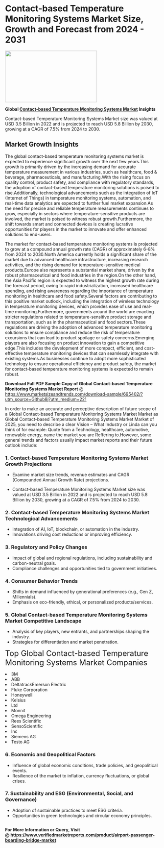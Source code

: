 <H1>Contact-based Temperature Monitoring Systems Market Size, Growth and Forecast from 2024 - 2031</H1><img class="aligncenter size-medium wp-image-584254" src="https://thirdeyenews.in/wp-content/uploads/2024/09/Global-Market-Research-300x168.jpeg" alt="" width="300" height="168" /><p><strong>Global&nbsp;<a href="https://www.marketsizeandtrends.com/download-sample/695402/?utm_source=Github8j?utm_medium=221">Contact-based Temperature Monitoring Systems Market</a> Insights</strong></p><p>Contact-based Temperature Monitoring Systems Market size was valued at USD 3.5 Billion in 2022 and is projected to reach USD 5.8 Billion by 2030, growing at a CAGR of 7.5% from 2024 to 2030.</p><p><h2>Market Growth Insights</h2> <p>The global contact-based temperature monitoring systems market is expected to experience significant growth over the next few years.This growth is primarily driven by the increasing demand for accurate temperature measurement in various industries, such as healthcare, food & beverage, pharmaceuticals, and manufacturing.With the rising focus on quality control, product safety, and compliance with regulatory standards, the adoption of contact-based temperature monitoring solutions is poised to rise.Additionally, technological advancements such as the integration of IoT (Internet of Things) in temperature monitoring systems, automation, and real-time data analytics are expected to further fuel market expansion.As the need for precise and reliable temperature measurements continues to grow, especially in sectors where temperature-sensitive products are involved, the market is poised to witness robust growth.Furthermore, the shift towards smart and connected devices is creating lucrative opportunities for players in the market to innovate and offer enhanced solutions to end-users.</p> <p>The market for contact-based temperature monitoring systems is projected to grow at a compound annual growth rate (CAGR) of approximately 6-8% from 2024 to 2030.North America currently holds a significant share of the market due to advanced healthcare infrastructure, increasing research activities, and the rising demand for temperature-sensitive medical products.Europe also represents a substantial market share, driven by the robust pharmaceutical and food industries in the region.On the other hand, the Asia Pacific region is expected to witness the highest growth rate during the forecast period, owing to rapid industrialization, increased healthcare spending, and rising awareness regarding the importance of temperature monitoring in healthcare and food safety.Several factors are contributing to this positive market outlook, including the integration of wireless technology in temperature monitoring devices, which provides ease of use and real-time monitoring.Furthermore, governments around the world are enacting stricter regulations related to temperature-sensitive product storage and transportation, such as in the pharmaceutical and food sectors.These regulations are driving the adoption of advanced temperature monitoring solutions to ensure compliance and reduce the risk of temperature excursions that can lead to product spoilage or safety concerns.Emerging players are also focusing on product innovation to gain a competitive edge.This includes the development of more compact, efficient, and cost-effective temperature monitoring devices that can seamlessly integrate with existing systems.As businesses continue to adopt more sophisticated technology to ensure operational efficiency and product safety, the market for contact-based temperature monitoring systems is expected to remain robust.<p><span class=""><strong>Download Full PDF Sample Copy of Global Contact-based Temperature Monitoring Systems Market Report</strong> @ <a href="https://www.marketsizeandtrends.com/download-sample/695402/?utm_source=Github8j?utm_medium=221" target="_blank">https://www.marketsizeandtrends.com/download-sample/695402/?utm_source=Github8j?utm_medium=221</a></span></p><p>In order to make an accurate and perceptive description of future scope of a Global&nbsp;Contact-based Temperature Monitoring Systems Market Market as Global&nbsp;Contact-based Temperature Monitoring Systems Market Market of 2025, you need to describe a clear Vision &ndash; What Industry or Linda can you think of for example: Quote from a Technology, healthcare, automotive, renewable energy, name the market you are Reffering to.However, some general trends and factors usually impact market reports and their future outlook include:</p><h3>1.&nbsp;<strong>Contact-based Temperature Monitoring Systems Market Growth Projections</strong></h3><ul><li>Examine market size trends, revenue estimates and CAGR (Compounded Annual Growth Rate) projections.</li><li><p>Contact-based Temperature Monitoring Systems Market size was valued at USD 3.5 Billion in 2022 and is projected to reach USD 5.8 Billion by 2030, growing at a CAGR of 7.5% from 2024 to 2030.</p></li></ul><h3>2.&nbsp;<strong>Contact-based Temperature Monitoring Systems Market Technological Advancements</strong></h3><ul><li>Integration of AI, IoT, blockchain, or automation in the industry.</li><li>Innovations driving cost reductions or improving efficiency.</li></ul><h3>3.&nbsp;<strong>Regulatory and Policy Changes</strong></h3><ul><li>Impact of global and regional regulations, including sustainability and carbon-neutral goals.</li><li>Compliance challenges and opportunities tied to government initiatives.</li></ul><h3>4.&nbsp;<strong>Consumer Behavior Trends</strong></h3><ul><li>Shifts in demand influenced by generational preferences (e.g., Gen Z, Millennials).</li><li>Emphasis on eco-friendly, ethical, or personalized products/services.</li></ul><h3>5.&nbsp;<strong>Global Contact-based Temperature Monitoring Systems Market Competitive Landscape</strong></h3><ul><li>Analysis of key players, new entrants, and partnerships shaping the industry.</li><li>Strategies for differentiation and market penetration.</li></ul><p data-pm-slice="1 1 []"><span style="color: inherit; font-family: inherit; font-size: 25px;">Top Global Contact-based Temperature Monitoring Systems Market Companies</span></p><div class="" data-test-id=""><p><li>3M</li><li> ABB</li><li> DeltatrackEmerson Electric</li><li> Fluke Corporation</li><li> Honeywell</li><li> Kelsius</li><li> Ltd</li><li> Monnit</li><li> Omega Engineering</li><li> Rees Scientific</li><li> SensoScientific</li><li> Inc</li><li> Siemens AG</li><li> Testo AG</li></p></div><h3>6.&nbsp;<strong>Economic and Geopolitical Factors</strong></h3><ul><li>Influence of global economic conditions, trade policies, and geopolitical events.</li><li>Resilience of the market to inflation, currency fluctuations, or global crises.</li></ul><h3>7.&nbsp;<strong>Sustainability and ESG (Environmental, Social, and Governance)</strong></h3><ul><li>Adoption of sustainable practices to meet ESG criteria.</li><li>Opportunities in green technologies and circular economy principles.</li></ul><h2><strong style="font-size: 14px;">For More Information or Query, Visit @&nbsp;</strong><a style="background-color: #ffffff; font-size: 14px;" href="https://www.marketsizeandtrends.com/report/contact-based-temperature-monitoring-systems-market/" target="_blank">https://www.verifiedmarketreports.com/product/airport-passenger-boarding-bridge-market</a></h2>